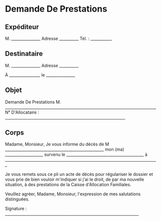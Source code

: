 # Demande De Prestations

## Expéditeur

M. _______________
Adresse __________
Tél. : ___________

## Destinataire

M. _______________
Adresse __________

À ________________
le _______________

## Objet

Demande De Prestations
M. ______________________________________________________________________________
N° D'Allocataire : ______________________________________________________________

## Corps

Madame, Monsieur,
Je vous informe du décès de M ___________________________________________________
mon (ma) ___________________, survenu le ________________________________________
à _______________________________________________________________________________

Je vous remets sous ce pli un acte de décès pour régulariser le dossier et vous prie de bien vouloir m'indiquer si j'ai le droit, de par ma nouvelle situation, à des prestations de la Caisse d'Allocation Familiales.

Veuillez agréer, Madame, Monsieur, l'expression de mes salutations distinguées.

Signature : _____________________________________________________________________
